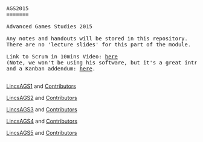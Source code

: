 <PRE>
AGS2015
=======

Advanced Games Studies 2015

Any notes and handouts will be stored in this repository.
There are no 'lecture slides' for this part of the module.

Link to Scrum in 10mins Video: <a href="http://www.youtube.com/watch?v=XU0llRltyFM">here</a>
(Note, we won't be using his software, but it's a great introduction),
and a Kanban addendum: <a href="http://www.youtube.com/watch?v=R8dYLbJiTUE">here</a>.

</PRE>
<a href="https://github.com/LincsAGS1/">LincsAGS1</a> and
<a href="https://github.com/LincsAGS1/Blueberry/graphs/contributors">Contributors</a><p>

<a href="https://github.com/LincsAGS2/">LincsAGS2</a> and
<a href="https://github.com/LincsAGS2/Wheel-Fit/graphs/contributors">Contributors</a><p>

<a href="https://github.com/LincsAGS3/">LincsAGS3</a> and
<a href="https://github.com/LincsAGS3/Armageddon-My-Wheelchair/graphs/contributors">Contributors</a><p>

<a href="https://github.com/LincsAGS4/">LincsAGS4</a> and
<a href="https://github.com/LincsAGS4/CollectorOfLight/graphs/contributors">Contributors</a><p>

<a href="https://github.com/LincsAGS5/">LincsAGS5</a> and
<a href="https://github.com/LincsAGS5/Team-5-Murder/graphs/contributors">Contributors</a><p>
